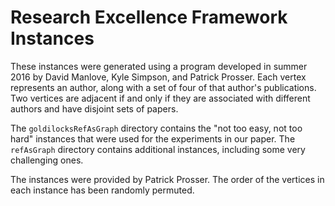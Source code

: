 # Research Excellence Framework Instances

These instances were generated using a program developed in summer 2016 by
David Manlove, Kyle Simpson, and Patrick Prosser.  Each vertex represents an
author, along with a set of four of that author's publications.  Two vertices
are adjacent if and only if they are associated with different authors and have
disjoint sets of papers.

The `goldilocksRefAsGraph` directory contains the "not too easy, not too hard"
instances that were used for the experiments in our paper.  The `refAsGraph`
directory contains additional instances, including some very challenging ones.

The instances were provided by Patrick Prosser.  The order of the vertices
in each instance has been randomly permuted.
